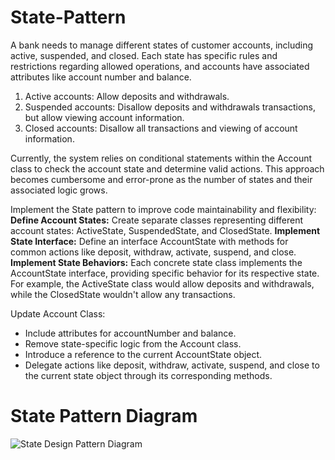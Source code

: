 # State-Pattern

A bank needs to manage different states of customer accounts, including active, suspended, and closed. Each state has specific rules and restrictions regarding allowed operations, and accounts have associated attributes like account number and balance.

1. Active accounts: Allow deposits and withdrawals.
2. Suspended accounts: Disallow deposits and withdrawals transactions, but allow viewing account information.
3. Closed accounts: Disallow all transactions and viewing of account information.

Currently, the system relies on conditional statements within the Account class to check the account state and determine valid actions. This approach becomes cumbersome and error-prone as the number of states and their associated logic grows.

Implement the State pattern to improve code maintainability and flexibility:
**Define Account States:** Create separate classes representing different account states: ActiveState, SuspendedState, and ClosedState.
**Implement State Interface:** Define an interface AccountState with methods for common actions like deposit, withdraw, activate, suspend, and close.
**Implement State Behaviors:** Each concrete state class implements the AccountState interface, providing specific behavior for its respective state. For example, the ActiveState class would allow deposits and withdrawals, while the ClosedState wouldn't allow any transactions.

Update Account Class:
- Include attributes for accountNumber and balance.
- Remove state-specific logic from the Account class.
- Introduce a reference to the current AccountState object.
- Delegate actions like deposit, withdraw, activate, suspend, and close to the current state object through its corresponding methods.

# State Pattern Diagram
![State Design Pattern Diagram](https://github.com/HannahCondada/State-Pattern/assets/142371011/04164862-dfdb-488b-a9fe-d79ad5cff1cf)
